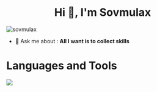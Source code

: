 <h1 align="center">Hi 👀, I'm Sovmulax</h1>
<img src="https://komarev.com/ghpvc/?username=sovmulax&label=Profile%20views&color=0e75b6&style=flat" alt="sovmulax" />

- 💬 Ask me about : **All I want is to collect skills**

# Languages and Tools

<img src="https://skillicons.dev/icons?i=bootstrap,css,html,vue,js,nuxtjs,figma,xd,git,github,githubactions,nodejs,express,php,laravel,mongodb,firebase,mysql,sqlite,androidstudio,flutter,dart,python,c,linux,vscode,devto,discord&perline=12">
